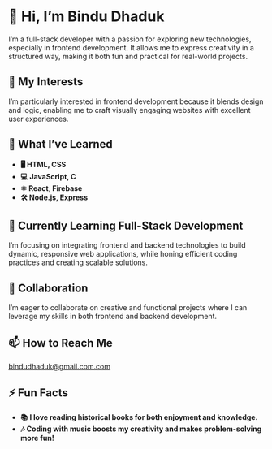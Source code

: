 # 👋 Hi, I’m Bindu Dhaduk
I’m a full-stack developer with a passion for exploring new technologies, especially in frontend development. It allows me to express creativity in a structured way, making it both fun and practical for real-world projects.

## 👀 My Interests
I’m particularly interested in frontend development because it blends design and logic, enabling me to craft visually engaging websites with excellent user experiences.

## 🌱 What I’ve Learned
- **🖥️ HTML, CSS**
- **💻 JavaScript, C**
- **⚛️ React, Firebase**
- **🛠️ Node.js, Express**

## 🎯 Currently Learning Full-Stack Development
I’m focusing on integrating frontend and backend technologies to build dynamic, responsive web applications, while honing efficient coding practices and creating scalable solutions.

## 💞️ Collaboration
I’m eager to collaborate on creative and functional projects where I can leverage my skills in both frontend and backend development.

## 📫 How to Reach Me
[bindudhaduk@gmail.com.com](mailto:Email)

## ⚡ Fun Facts
- **📚 I love reading historical books for both enjoyment and knowledge.**
- **🎶 Coding with music boosts my creativity and makes problem-solving more fun!**
